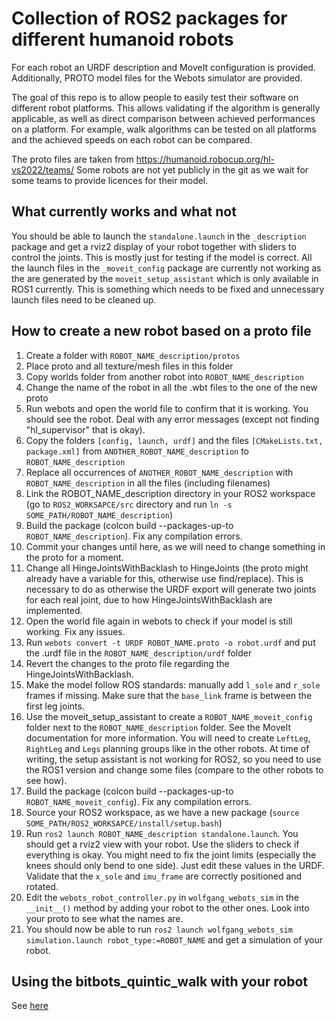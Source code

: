 Collection of ROS2 packages for different humanoid robots 
=========================================================

For each robot an URDF description and MoveIt configuration is provided. Additionally, PROTO model files for the Webots simulator are provided.

The goal of this repo is to allow people to easily test their software on different robot platforms. This allows validating if the algorithm is generally applicable, as well as direct comparison between achieved performances on a platform. For example, walk algorithms can be tested on all platforms and the achieved speeds on each robot can be compared.

The proto files are taken from https://humanoid.robocup.org/hl-vs2022/teams/
Some robots are not yet publicly in the git as we wait for some teams to provide licences for their model.

What currently works and what not
---------------------------------
You should be able to launch the `standalone.launch` in the `_description` package and get a rviz2 display of your robot together with sliders to control the joints. This is mostly just for testing if the model is correct.
All the launch files in the `_moveit_config` package are currently not working as the are generated by the `moveit_setup_assistant` which is only available in ROS1 currently. This is something which needs to be fixed and unnecessary launch files need to be cleaned up.


How to create a new robot based on a proto file
-----------------------------------------------

1. Create a folder with `ROBOT_NAME_description/protos`
2. Place proto and all texture/mesh files in this folder
3. Copy worlds folder from another robot into `ROBOT_NAME_description`
4. Change the name of the robot in all the .wbt files to the one of the new proto
5. Run webots and open the world file to confirm that it is working. You should see the robot. Deal with any error messages (except not finding "hl_supervisor" that is okay).
6. Copy the folders `[config, launch, urdf]` and the files `[CMakeLists.txt, package.xml]` from `ANOTHER_ROBOT_NAME_description` to `ROBOT_NAME_description`
7. Replace all occurrences of `ANOTHER_ROBOT_NAME_description` with `ROBOT_NAME_description` in all the files (including filenames)
8. Link the ROBOT_NAME_description directory in your ROS2 workspace (go to `ROS2_WORKSAPCE/src` directory and run `ln -s SOME_PATH/ROBOT_NAME_description`)
9. Build the package (colcon build --packages-up-to `ROBOT_NAME_description`). Fix any compilation errors.
10. Commit your changes until here, as we will need to change something in the proto for a moment.
11. Change all HingeJointsWithBacklash to HingeJoints (the proto might already have a variable for this, otherwise use find/replace). This is necessary to do as otherwise the URDF export will generate two joints for each real joint, due to how HingeJointsWithBacklash are implemented.
12. Open the world file again in webots to check if your model is still working. Fix any issues.
13. Run `webots convert -t URDF ROBOT_NAME.proto -o robot.urdf` and put the .urdf file in the `ROBOT_NAME_description/urdf` folder
14. Revert the changes to the proto file regarding the HingeJointsWithBacklash.
15. Make the model follow ROS standards: manually add `l_sole` and `r_sole` frames if missing. Make sure that the `base_link` frame is between the first leg joints.
16. Use the moveit_setup_assistant to create a `ROBOT_NAME_moveit_config` folder next to the `ROBOT_NAME_description` folder. See the MoveIt documentation for more information. You will need to create `LeftLeg`, `RightLeg` and `Legs` planning groups like in the other robots. At time of writing, the setup assistant is not working for ROS2, so you need to use the ROS1 version and change some files (compare to the other robots to see how).
17. Build the package (colcon build --packages-up-to `ROBOT_NAME_moveit_config`). Fix any compilation errors.
18. Source your ROS2 workspace, as we have a new package (`source SOME_PATH/ROS2_WORKSAPCE/install/setup.bash`)
19. Run `ros2 launch ROBOT_NAME_description standalone.launch`. You should get a rviz2 view with your robot. Use the sliders to check if everything is okay. You might need to fix the joint limits (especially the knees should only bend to one side). Just edit these values in the URDF. Validate that the `x_sole` and `imu_frame` are correctly positioned and rotated.
20. Edit the `webots_robot_controller.py` in `wolfgang_webots_sim` in the `__init__()` method by adding your robot to the other ones. Look into your proto to see what the names are.
21. You should now be able to run `ros2 launch wolfgang_webots_sim simulation.launch robot_type:=ROBOT_NAME` and get a simulation of your robot.


Using the bitbots_quintic_walk with your robot
----------------------------------------------
See [here ](https://bit-bots.github.io/quintic_walk/)

